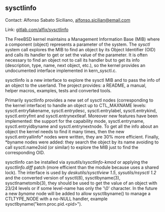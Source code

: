 ## sysctlinfo ##

Contact: Alfonso Sabato Siciliano, <alfonso.sicilian@email.com>  

Link:	 [gitlab.com/alfix/sysctlinfo](https://gitlab.com/alfix/sysctlinfo)    

The FreeBSD kernel maintains a Management Information Base (MIB) where a 
component (object) represents a parameter of the system. The _sysctl_ system 
call explores the MIB to find an object by its Object Identifier (OID) and 
calls its handler to get or set the value of the parameter. It is often 
necessary to find an object not to call its handler but to get its info 
(description, type, name, next object, etc.), so the kernel provides an 
undocumented interface implemented in kern\_sysctl.c.

sysctlinfo is a new interface to explore the sysctl MIB and to pass the info
of an object to the userland. The project provides: a README, a manual, helper 
macros, examples, tests and converted tools.

Primarily sysctlinfo provides a new set of sysctl nodes (corresponding to the 
kernel interface) to handle an object up to CTL\_MAXNAME levels:
sysctl.entryfakename, sysctl.entrydesc, sysctl.entrylabel, sysctl.entrykind, 
sysctl.entryfmt and sysctl.entrynextleaf. Moreover new features have been 
implemented: the support for the capability mode, sysctl.entryname, 
sysctl.entryidbyname and sysctl.entrynextnode. To get all the info about an 
object the kernel needs to find it many times, then the new 
sysctl.entryallinfo\* nodes were written, they are 30% more efficient. Finally, 
\*byname nodes were added: they search the object by its name avoiding to call 
sysctl.name2oid (or similar) to explore the MIB just to find the corresponding 
OID.

sysctlinfo can be installed via _sysutils/sysctlinfo-kmod_ or applying the 
_sysctlinfo.diff_ patch (more efficient than the module because uses a shared 
lock). The interface is used by _deskutils/sysctlview 1.5_, 
_sysutils/nsysctl 1.2_ and the converted version of sysctl(8), sysctlbyname(3), 
sysctlnametomib(3), they should be used to get the value of an object with 23/24 
levels or if some level-name has only the '\0' character. In the future a new 
_byname_ node will be added to allow sysctlbyname() to manage a CTLTYPE_NODE with
a no-NULL handler, example sysctlbyname("kern.proc.pid.\<pid\>").
